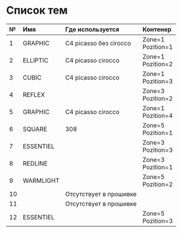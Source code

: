 # Список тем

| № | Имя | Где используется | Контенер |
|:---|:---|:---|:---|
|1|GRAPHIC|С4 picasso без cirocco|Zone=1<br>Pozition=1|
|2|ELLIPTIC|C4 picasso cirocco|Zone=1<br>Pozition=2|
|3|CUBIC|C4 picasso cirocco|Zone=1<br>Pozition=3|
|4|REFLEX||Zone=3<br>Pozition=2|
|5|GRAPHIC|C4 picasso cirocco|Zone=1<br>Pozition=4|
|6|SQUARE|308|Zone=5<br>Pozition=1|
|7|ESSENTIEL||Zone=3<br>Pozition=3|
|8|REDLINE||Zone=3<br>Pozition=1|
|9|WARMLIGHT||Zone=5<br>Pozition=2|
|10||Отсутствует в прошивке||
|11||Отсутствует в прошивке||
|12|ESSENTIEL||Zone=5<br>Pozition=3|
